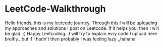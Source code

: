 # LeetCode-Walkthrough
Hello friends, this is my leetcode journey. Through this I will be uploading my approaches and solutions I post on Leetcode. If it helps you, then I will be glad. :)
Happy Leetcoding...I will try to explain evry code I upload here breifly...but if I hadn't then probably I was feeling lazy ,,hahaha
